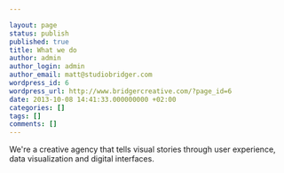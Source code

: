 ```yaml
---

layout: page
status: publish
published: true
title: What we do
author: admin
author_login: admin
author_email: matt@studiobridger.com
wordpress_id: 6
wordpress_url: http://www.bridgercreative.com/?page_id=6
date: 2013-10-08 14:41:33.000000000 +02:00
categories: []
tags: []
comments: []
---
```

We're a creative agency that tells visual stories through user experience, data visualization and digital interfaces.
